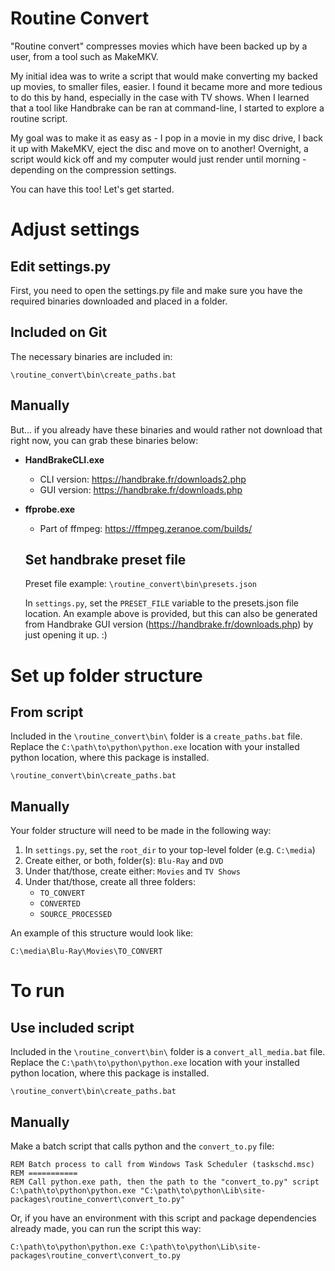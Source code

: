 Routine Convert
==

"Routine convert" compresses movies which have been backed up by
a user, from a tool such as MakeMKV.

My initial idea was to write a script that would make converting my
backed up movies, to smaller files, easier.  I found it became more
and more tedious to do this by hand, especially in the case with
TV shows.  When I learned that a tool like Handbrake can be ran
at command-line, I started to explore a routine script.

My goal was to make it as easy as - I pop in a movie in my disc
drive, I back it up with MakeMKV, eject the disc and move on to
another!  Overnight, a script would kick off and my computer would
just render until morning - depending on the compression settings.

You can have this too!  Let's get started.


Adjust settings
==
Edit settings.py
--
First, you need to open the settings.py file and make sure you have the required binaries downloaded and placed in a folder.

Included on Git
--
The necessary binaries are included in:

    \routine_convert\bin\create_paths.bat

Manually
--
But... if you already have these binaries and would rather not download that right now, you can grab these binaries below:

* **HandBrakeCLI.exe**
    * CLI version:  https://handbrake.fr/downloads2.php
    * GUI version:  https://handbrake.fr/downloads.php
* **ffprobe.exe**
    * Part of ffmpeg: https://ffmpeg.zeranoe.com/builds/

   Set handbrake preset file
   --
   Preset file example:        `\routine_convert\bin\presets.json`
   
   In `settings.py`, set the `PRESET_FILE` variable to the presets.json file location.  An example above is provided, but this can also be generated from Handbrake GUI version (https://handbrake.fr/downloads.php) by just opening it up. :)

Set up folder structure
==

From script
--
Included in the `\routine_convert\bin\` folder is a `create_paths.bat` file.  Replace the `C:\path\to\python\python.exe` location with your installed python location, where this package is installed.

    \routine_convert\bin\create_paths.bat

Manually
--
Your folder structure will need to be made in the following way:
1.  In `settings.py`, set the `root_dir` to your top-level folder (e.g. `C:\media`)
2.  Create either, or both, folder(s): `Blu-Ray` and `DVD`
3.  Under that/those, create either: `Movies` and `TV Shows`
4.  Under that/those, create all three folders:
    * `TO_CONVERT`
    * `CONVERTED`
    * `SOURCE_PROCESSED`

An example of this structure would look like:

    C:\media\Blu-Ray\Movies\TO_CONVERT


To run
==

Use included script
--
Included in the `\routine_convert\bin\` folder is a `convert_all_media.bat` file.  Replace the `C:\path\to\python\python.exe` location with your installed python location, where this package is installed.

    \routine_convert\bin\create_paths.bat

Manually
--
Make a batch script that calls python and
the `convert_to.py` file:

    REM Batch process to call from Windows Task Scheduler (taskschd.msc)
    REM ===========
    REM Call python.exe path, then the path to the "convert_to.py" script
    C:\path\to\python\python.exe "C:\path\to\python\Lib\site-packages\routine_convert\convert_to.py"

Or, if you have an environment with this script and package
dependencies already made, you can run the script this way:

    C:\path\to\python\python.exe C:\path\to\python\Lib\site-packages\routine_convert\convert_to.py
